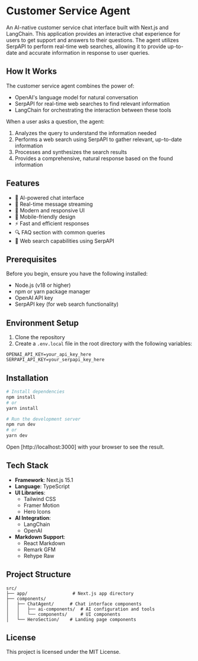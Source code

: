 # Customer Service Agent

An AI-native customer service chat interface built with Next.js and LangChain. This application provides an interactive chat experience for users to get support and answers to their questions. The agent utilizes SerpAPI to perform real-time web searches, allowing it to provide up-to-date and accurate information in response to user queries.

## How It Works

The customer service agent combines the power of:

- OpenAI's language model for natural conversation
- SerpAPI for real-time web searches to find relevant information
- LangChain for orchestrating the interaction between these tools

When a user asks a question, the agent:

1. Analyzes the query to understand the information needed
2. Performs a web search using SerpAPI to gather relevant, up-to-date information
3. Processes and synthesizes the search results
4. Provides a comprehensive, natural response based on the found information

## Features

- 🤖 AI-powered chat interface
- 💬 Real-time message streaming
- 🎨 Modern and responsive UI
- 📱 Mobile-friendly design
- ⚡ Fast and efficient responses
- 🔍 FAQ section with common queries
- 🔎 Web search capabilities using SerpAPI

## Prerequisites

Before you begin, ensure you have the following installed:

- Node.js (v18 or higher)
- npm or yarn package manager
- OpenAI API key
- SerpAPI key (for web search functionality)

## Environment Setup

1. Clone the repository
2. Create a `.env.local` file in the root directory with the following variables:

```
OPENAI_API_KEY=your_api_key_here
SERPAPI_API_KEY=your_serpapi_key_here
```

## Installation

```bash
# Install dependencies
npm install
# or
yarn install

# Run the development server
npm run dev
# or
yarn dev
```

Open [http://localhost:3000] with your browser to see the result.

## Tech Stack

- **Framework**: Next.js 15.1
- **Language**: TypeScript
- **UI Libraries**:
  - Tailwind CSS
  - Framer Motion
  - Hero Icons
- **AI Integration**:
  - LangChain
  - OpenAI
- **Markdown Support**:
  - React Markdown
  - Remark GFM
  - Rehype Raw

## Project Structure

```
src/
├── app/                 # Next.js app directory
├── components/
│   ├── ChatAgent/      # Chat interface components
│   │   ├── ai-components/  # AI configuration and tools
│   │   └── components/     # UI components
│   └── HeroSection/    # Landing page components
```

## License

This project is licensed under the MIT License.
